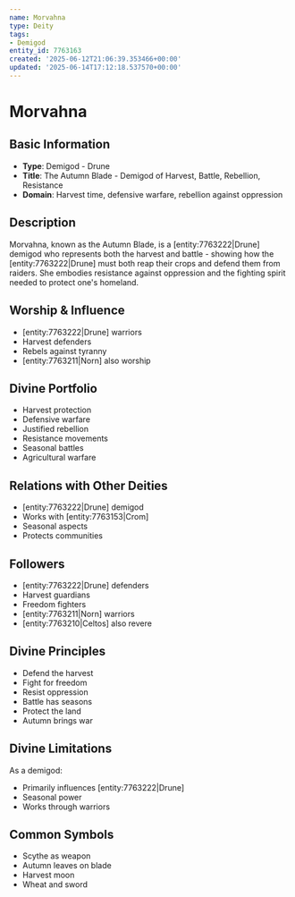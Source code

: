 ```yaml
---
name: Morvahna
type: Deity
tags:
- Demigod
entity_id: 7763163
created: '2025-06-12T21:06:39.353466+00:00'
updated: '2025-06-14T17:12:18.537570+00:00'
---
```


# Morvahna

## Basic Information
- **Type**: Demigod - Drune
- **Title**: The Autumn Blade - Demigod of Harvest, Battle, Rebellion, Resistance
- **Domain**: Harvest time, defensive warfare, rebellion against oppression

## Description
Morvahna, known as the Autumn Blade, is a [entity:7763222|Drune] demigod who represents both the harvest and battle - showing how the [entity:7763222|Drune] must both reap their crops and defend them from raiders. She embodies resistance against oppression and the fighting spirit needed to protect one's homeland.

## Worship & Influence
- [entity:7763222|Drune] warriors
- Harvest defenders
- Rebels against tyranny
- [entity:7763211|Norn] also worship

## Divine Portfolio
- Harvest protection
- Defensive warfare
- Justified rebellion
- Resistance movements
- Seasonal battles
- Agricultural warfare

## Relations with Other Deities
- [entity:7763222|Drune] demigod
- Works with [entity:7763153|Crom]
- Seasonal aspects
- Protects communities

## Followers
- [entity:7763222|Drune] defenders
- Harvest guardians
- Freedom fighters
- [entity:7763211|Norn] warriors
- [entity:7763210|Celtos] also revere

## Divine Principles
- Defend the harvest
- Fight for freedom
- Resist oppression
- Battle has seasons
- Protect the land
- Autumn brings war

## Divine Limitations
As a demigod:
- Primarily influences [entity:7763222|Drune]
- Seasonal power
- Works through warriors

## Common Symbols
- Scythe as weapon
- Autumn leaves on blade
- Harvest moon
- Wheat and sword